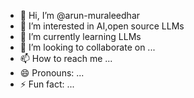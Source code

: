 - 👋 Hi, I’m @arun-muraleedhar
- 👀 I’m interested in AI,open source LLMs 
- 🌱 I’m currently learning LLMs
- 💞️ I’m looking to collaborate on ...
- 📫 How to reach me ...
- 😄 Pronouns: ...
- ⚡ Fun fact: ...

<!---
arun-muraleedhar/arun-muraleedhar is a ✨ special ✨ repository because its `README.md` (this file) appears on your GitHub profile.
You can click the Preview link to take a look at your changes.
--->
